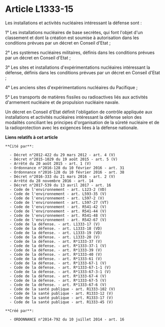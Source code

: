 # Article L1333-15

Les installations et activités nucléaires intéressant la défense sont : 

1° Les installations nucléaires de base secrètes, qui font l'objet d'un classement et dont la création est soumise à
autorisation dans les conditions prévues par un décret en Conseil d'Etat ; 

2° Les systèmes nucléaires militaires, définis dans les conditions prévues par un décret en Conseil d'Etat ; 

3° Les sites et installations d'expérimentations nucléaires intéressant la défense, définis dans les conditions prévues par
un décret en Conseil d'Etat ; 

4° Les anciens sites d'expérimentations nucléaires du Pacifique ; 

5° Les transports de matières fissiles ou radioactives liés aux activités d'armement nucléaire et de propulsion nucléaire
navale. 

Un décret en Conseil d'Etat définit l'obligation de contrôle appliquée aux installations et activités nucléaires intéressant
la défense selon des modalités conciliant les principes d'organisation de la sûreté nucléaire et de la radioprotection avec
les exigences liées à la défense nationale.

**Liens relatifs à cet article**

	**Cité par**:

	  - Décret n°2012-422 du 29 mars 2012 - art. 4 (V)
	  - Décret n°2015-1029 du 19 août 2015 - art. 5 (V)
	  - Arrêté du 20 août 2015 - art. 1 (V)
	  - Ordonnance n°2016-128 du 10 février 2016 - art. 31
	  - Ordonnance n°2016-128 du 10 février 2016 - art. 38
	  - Décret n°2016-333 du 21 mars 2016 - art. 2 (V)
	  - Arrêté du 28 novembre 2016 - art. 14
	  - Décret n°2017-539 du 13 avril 2017 - art. 16
	  - Code de l'environnement - art. L123-2 (VD)
	  - Code de l'environnement - art. L593-35 (V)
	  - Code de l'environnement - art. L597-2 (V)
	  - Code de l'environnement - art. L597-27 (VT)
	  - Code de l'environnement - art. R541-42 (V)
	  - Code de l'environnement - art. R541-44 (V)
	  - Code de l'environnement - art. R541-48 (V)
	  - Code de l'environnement - art. R542-67 (V)
	  - Code de la défense. - art. L1333-17 (V)
	  - Code de la défense. - art. L1333-18 (VD)
	  - Code de la défense. - art. L1333-19 (VD)
	  - Code de la défense. - art. L1333-20 (V)
	  - Code de la défense. - art. R*1333-37 (V)
	  - Code de la défense. - art. R*1333-37-1 (V)
	  - Code de la défense. - art. R*1333-39 (V)
	  - Code de la défense. - art. R*1333-40 (V)
	  - Code de la défense. - art. R*1333-61 (V)
	  - Code de la défense. - art. R*1333-67-1 (V)
	  - Code de la défense. - art. R*1333-67-1-1 (V)
	  - Code de la défense. - art. R*1333-67-3-1 (V)
	  - Code de la défense. - art. R*1333-67-4 (V)
	  - Code de la défense. - art. R*1333-67-5 (V)
	  - Code de la défense. - art. R*1333-67-6 (V)
	  - Code de la santé publique - art. R1333-102 (V)
	  - Code de la santé publique - art. R1333-12 (V)
	  - Code de la santé publique - art. R1333-17 (V)
	  - Code de la santé publique - art. R1333-45 (V)

	**Créé par**:

	  - ORDONNANCE n°2014-792 du 10 juillet 2014 - art. 16
